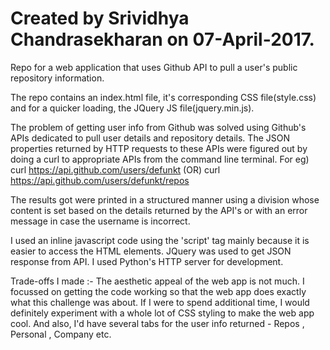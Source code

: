 Created by Srividhya Chandrasekharan on 07-April-2017.
================

Repo for a web application that uses Github API to pull a user's public repository information. 

The repo contains an index.html file, it's corresponding CSS file(style.css) and for a quicker loading, the JQuery JS file(jquery.min.js).

The problem of getting user info from Github was solved using Github's APIs dedicated to pull user details and repository details. The JSON properties returned by HTTP requests to these APIs were figured out by doing a curl to appropriate APIs from the command line terminal.
For eg) curl https://api.github.com/users/defunkt (OR)  curl https://api.github.com/users/defunkt/repos

The results got were printed in a structured manner using a division whose content is set based on the details returned by the API's or with an error message in case the username is incorrect. 

I used an inline javascript code using the 'script' tag mainly because it is easier to access the HTML elements. JQuery was used to get JSON response from API. I used Python's HTTP server for development. 

Trade-offs I made :- The aesthetic appeal of the web app is not much. I focussed on getting the code working so that the web app does exactly what this challenge was about. If I were to spend additional time, I would definitely experiment with a whole lot of CSS styling to make the web app cool. And also, I'd have several tabs for the user info returned - Repos , Personal , Company etc. 

